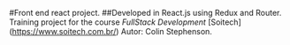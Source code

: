 #Front end react project.
##Developed in React.js using Redux and Router.
Training project for the course *FullStack Development*
[Soitech] (https://www.soitech.com.br/)
Autor: Colin Stephenson.